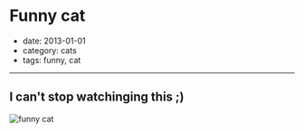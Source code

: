 # Funny cat

- date: 2013-01-01
- category: cats
- tags: funny, cat

------

## I can't stop watchinging this ;)

![funny cat][]

[funny cat]: http://static.squarespace.com/static/50b76babe4b05c3cd8bab78a/t/50e1a3c1e4b00220dc7eefde/1356964802450/cat.gif?format=400w
